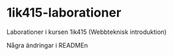 1ik415-laborationer
===================

Laborationer i kursen 1ik415 (Webbteknisk introduktion)

Några ändringar i READMEn